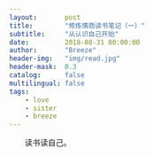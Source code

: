 ```yaml
---
layout:       post
title:        "修炼情商读书笔记（一）"
subtitle:     "从认识自己开始"
date:         2018-08-31 00:00:00
author:       "Breeze"
header-img:   "img/read.jpg"
header-mask:  0.3
catalog:      false
multilingual: false
tags:
    - love
    - sister
    - breeze
---
```


&emsp;&emsp;读书读自己。   
&emsp;&emsp;   
&emsp;&emsp;   
&emsp;&emsp;   
&emsp;&emsp;   
&emsp;&emsp;